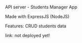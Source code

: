 API server - Students Manager App

Made with ExpressJS (NodeJS)

Features: CRUD students data

link: not deployed yet!
